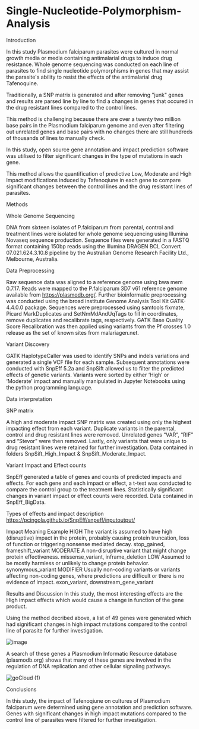 # Single-Nucleotide-Polymorphism-Analysis
Introduction

In this study Plasmodium falciparum parasites were cultured in normal growth media or media containing antimalarial drugs to induce drug resistance. Whole genome sequencing was conducted on each line of parasites to find single nucleotide polymorphisms in genes that may assist the parasite's ability to resist the effects of the antimalarial drug Tafenoquine.

Traditionally, a SNP matrix is generated and after removing "junk" genes and results are parsed line by line to find a changes in genes that occured in the drug resistant lines compared to the control lines. 

This method is challenging because there are over a twenty two million base pairs in the Plasmodium falciparum genome and even after filtering out unrelated genes and base pairs with no changes there are still hundreds of thousands of lines to manually check.

In this study, open source gene annotation and impact prediction software was utilised to filter significant changes in the type of mutations in each gene. 

This method allows the quantification of predictive Low, Moderate and High Impact modifications induced by Tafenoqiune in each gene to compare significant changes between the control lines and the drug resistant lines of parasites.


Methods

Whole Genome Sequencing

DNA from sixteen isolates of P.falciparum from parental, control and treatment lines were isolated for whole genome sequencing using Illumina Novaseq sequence production. Sequence files were generated in a FASTQ format containing 150bp reads using the Illumina DRAGEN BCL Convert 07.021.624.3.10.8 pipeline by the Australian Genome Research Facility Ltd., Melbourne, Australia.

Data Preprocessing

Raw sequence data was aligned to a reference genome using bwa mem 0.7.17. Reads were mapped to the P.falciparum 3D7 v61 reference genome available from https://plasmodb.org/. Further bioinformatic preprocessing was conducted using the broad institute Genome Analysis Tool Kit GATK-4.4.0.0 package. Sequences were preprocessed using samtools fixmate, Picard MarkDuplicates and  SetNmMdAndUqTags to fill in coordinates, remove duplicates and recalibrate tags, respectively. GATK Base Quality Score Recalibration was then applied using variants from the Pf crosses 1.0 release as the set of known sites from malariagen.net.

Variant Discovery

GATK HaplotypeCaller was used to identify SNPs and indels variations and generated a single VCF file for each sample. Subsequent annotations were conducted with SnpEff 5.2a and SnpSift allowed us to filter the predicted effects of genetic variants. Variants were sorted by either ‘High’ or ‘Moderate’ impact and manually manipulated in Jupyter Notebooks using the python programming language. 

Data interpretation

SNP matrix

A high and moderate impact SNP matrix was created using only the highest impacting effect from each variant. Duplicate variants in the parental, control and drug resistant lines were removed. Unrelated genes “VAR”, “RIF” and “Stevor” were then removed. Lastly, only variants that were unique to drug resistant lines were retained for further investigation. Data contained in folders SnpSift_High_Impact & SnpSift_Moderate_Impact.

Variant Impact and Effect counts

SnpEff generated a table of genes and counts of predicted impacts and effects. For each gene and each impact or effect, a t-test was conducted to compare the control group to the treatment lines. Statistically significant changes in variant impact or effect counts were recorded. Data contained in SnpEff_BigData. 

Types of effects and impact description https://pcingola.github.io/SnpEff/snpeff/inputoutput/

Impact	Meaning	Example
HIGH	The variant is assumed to have high (disruptive) impact in the protein, probably causing protein truncation, loss of function or triggering nonsense mediated decay.	stop_gained, frameshift_variant
MODERATE	A non-disruptive variant that might change protein effectiveness.	missense_variant, inframe_deletion
LOW	Assumed to be mostly harmless or unlikely to change protein behavior.	synonymous_variant
MODIFIER	Usually non-coding variants or variants affecting non-coding genes, where predictions are difficult or there is no evidence of impact.	exon_variant, downstream_gene_variant


Results and Discussion
In this study, the most interesting effects are the High impact effects which would cause a change in function of the gene product.

Using the method decribed above, a list of 49 genes were generated which had significant changes in high impact mutations compared to the control line of parasite for further investigation. 

![image](https://github.com/user-attachments/assets/f1e3843f-b30a-4162-a089-14a976029a00)

A search of these genes a Plasmodium Informatic Resource database (plasmodb.org) shows that many of these genes are involved in the regulation of DNA replication and other cellular signaling pathways. 

![goCloud (1)](https://github.com/user-attachments/assets/57bb459b-d8ab-47f1-95dc-000f0bdb7ca0)

Conclusions

In this study, the impact of Tafenoqiune on cultures of Plasmodium falciparum were determined using gene annotation and prediction software. Genes with significant changes in high impact mutations compared to the control line of parasites were filtered for further investigation.



